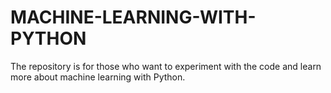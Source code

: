 # MACHINE-LEARNING-WITH-PYTHON
 The repository is for those who want to experiment with the code and learn more about machine learning with Python.
